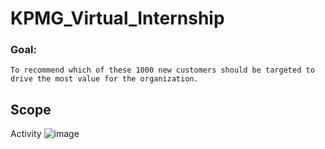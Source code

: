 # KPMG_Virtual_Internship
### Goal:
	To recommend which of these 1000 new customers should be targeted to drive the most value for the organization.
## Scope
Activity
![image](https://github.com/s-ajaykumar/KPMG_Virtual_Internship/assets/137597993/182048f9-a4f9-4918-9134-6491f0594a31)




